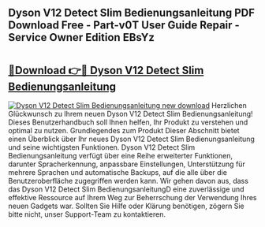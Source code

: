 ## Dyson V12 Detect Slim Bedienungsanleitung PDF Download Free - Part-v0T User Guide Repair - Service Owner Edition EBsYz

# <h2><a href="http://df1u5nq.blite.top/?on=Dyson+V12+Detect+Slim+Bedienungsanleitung">🔗Download 👉🔴 Dyson V12 Detect Slim Bedienungsanleitung</a></h2>

[![Dyson V12 Detect Slim Bedienungsanleitung new download](https://i.imgur.com/lujVjoI.png)](http://df1u5nq.blite.top/?on=Dyson+V12+Detect+Slim+Bedienungsanleitung)
Herzlichen Glückwunsch zu Ihrem neuen Dyson V12 Detect Slim Bedienungsanleitung! Dieses Benutzerhandbuch soll Ihnen helfen, Ihr Produkt zu verstehen und optimal zu nutzen. Grundlegendes zum Produkt Dieser Abschnitt bietet einen Überblick über Ihr neues Dyson V12 Detect Slim Bedienungsanleitung und seine wichtigsten Funktionen. Dyson V12 Detect Slim Bedienungsanleitung verfügt über eine Reihe erweiterter Funktionen, darunter Spracherkennung, anpassbare Einstellungen, Unterstützung für mehrere Sprachen und automatische Backups, auf die alle über die Benutzeroberfläche zugegriffen werden kann. Wir gehen davon aus, dass das Dyson V12 Detect Slim BedienungsanleitungD eine zuverlässige und effektive Ressource auf Ihrem Weg zur Beherrschung der Verwendung Ihres neuen Gadgets war. Sollten Sie Hilfe oder Klärung benötigen, zögern Sie bitte nicht, unser Support-Team zu kontaktieren.
